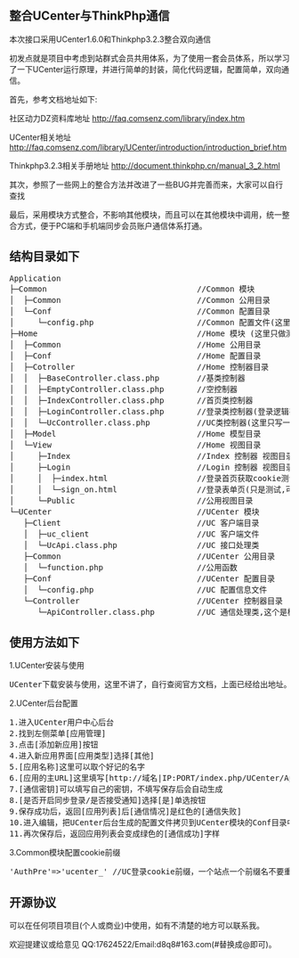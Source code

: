 ﻿## 整合UCenter与ThinkPhp通信
本次接口采用UCenter1.6.0和Thinkphp3.2.3整合双向通信

初发点就是项目中考虑到站群式会员共用体系，为了使用一套会员体系，所以学习了一下UCenter运行原理，并进行简单的封装，简化代码逻辑，配置简单，双向通信。

首先，参考文档地址如下:

社区动力DZ资料库地址 http://faq.comsenz.com/library/index.htm

UCenter相关地址 http://faq.comsenz.com/library/UCenter/introduction/introduction_brief.htm

Thinkphp3.2.3相关手册地址 http://document.thinkphp.cn/manual_3_2.html

其次，参照了一些网上的整合方法并改进了一些BUG并完善而来，大家可以自行查找

最后，采用模块方式整合，不影响其他模块，而且可以在其他模块中调用，统一整合方式，便于PC端和手机端同步会员账户通信体系打通。

## 结构目录如下

<pre>
Application
├─Common                                //Common 模块
│  ├─Common                             //Common 公用目录
│  └─Conf                               //Common 配置目录
│     └─config.php                      //Common 配置文件(这里可以配置cookie前缀,每个站点一个,防止冲突)
├─Home                                  //Home 模块 (这里只做测试用,便于你自己理解)
│  ├─Common                             //Home 公用目录
│  ├─Conf                               //Home 配置目录
│  ├─Cotroller                          //Home 控制器目录
│  │  ├─BaseController.class.php        //基类控制器
│  │  ├─EmptyController.class.php       //空控制器
│  │  ├─IndexController.class.php       //首页类控制器
│  │  ├─LoginController.class.php       //登录类控制器(登录逻辑在这个里面处理)
│  │  └─UcController.class.php          //UC类控制器(这里只写一些基础示例,个人可以自行完善)
│  ├─Model                              //Home 模型目录
│  └─View                               //Home 视图目录
│     ├─Index                           //Index 控制器 视图目录
│     ├─Login                           //Login 控制器 视图目录
│     │  ├─index.html                   //登录首页获取cookie测试
│     │  └─sign_on.html                 //登录表单页(只是测试,可自己完善,如果注册需自己完善,可以借鉴这个)
│     └─Public                          //公用视图目录
└─UCenter                               //UCenter 模块
   ├─Client                             //UC 客户端目录
   │  ├─uc_client                       //UC 客户端文件
   │  └─UcApi.class.php                 //UC 接口处理类
   ├─Common                             //UCenter 公用目录
   │  └─function.php                    //公用函数
   ├─Conf                               //UCenter 配置目录
   │  └─config.php                      //UC 配置信息文件
   └─Controller                         //UCenter 控制器目录
      └─ApiController.class.php         //UC 通信处理类,这个是核心类,在UCenter后台配置(可以自行写你的逻辑)
</pre>

## 使用方法如下

1.UCenter安装与使用
<pre>
UCenter下载安装与使用，这里不讲了，自行查阅官方文档，上面已经给出地址。
</pre>
2.UCenter后台配置
<pre>
1.进入UCenter用户中心后台
2.找到左侧菜单[应用管理]
3.点击[添加新应用]按钮
4.进入新应用界面[应用类型]选择[其他]
5.[应用名称]这里可以取个好记的名字
6.[应用的主URL]这里填写[http://域名|IP:PORT/index.php/UCenter/Api]
7.[通信密钥]可以填写自己的密钥，不填写保存后会自动生成
8.[是否开启同步登录/是否接受通知]选择[是]单选按钮
9.保存成功后，返回[应用列表]后[通信情况]是红色的[通信失败]
10.进入编辑，把UCenter后台生成的配置文件拷贝到UCenter模块的Conf目录中的config.php文件中保存即可(可参考我写的文件)
11.再次保存后，返回应用列表会变成绿色的[通信成功]字样
</pre>
3.Common模块配置cookie前缀
<pre>
'AuthPre'=>'ucenter_' //UC登录cookie前缀，一个站点一个前缀名不要重复
</pre>

## 开源协议

可以在任何项目项目(个人或商业)中使用，如有不清楚的地方可以联系我。

欢迎提建议或给意见 QQ:17624522/Email:d8q8#163.com(#替换成@即可)。